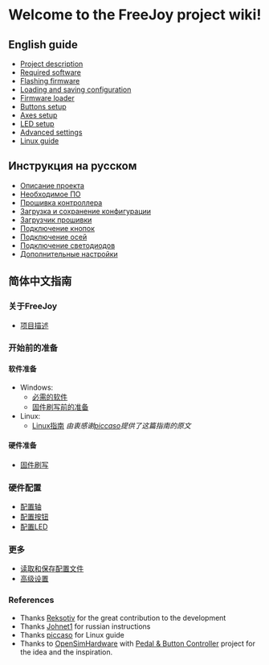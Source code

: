 # Welcome to the FreeJoy project wiki!

## English guide

* [Project description](eng/Project-description.md)
* [Required software](eng/Required-software.md)
* [Flashing firmware](eng/Flashing-firmware.md)
* [Loading and saving configuration](eng/Saving-and-loading-configuration.md)
* [Firmware loader](eng/Firmware-flasher.md)
* [Buttons setup](eng/Buttons-connection.md)
* [Axes setup](eng/Axes-connection.md)
* [LED setup](eng/LED-configuration.md)
* [Advanced settings](eng/Advanced-settings.md)
* [Linux guide](eng/Linux-Guide.md)

## Инструкция на русском

* [Описание проекта](rus/Описание-проекта.md)
* [Необходимое ПО](rus/Необходимое-ПО.md)
* [Прошивка контроллера](rus/Прошивка-контроллера.md)
* [Загрузка и сохранение конфигурации](rus/Загрузка-и-сохранение-конфигурации.md)
* [Загрузчик прошивки](rus/Загрузчик-прошивки.md)
* [Подключение кнопок](rus/Подключение-кнопок.md)
* [Подключение осей](rus/Подключение-осей.md)
* [Подключение светодиодов](rus/Подключение-светодиодов.md)
* [Дополнительные настройки](rus/Продвинутые-настройки.md)

## 简体中文指南
### 关于FreeJoy
* [项目描述](chs/项目描述.md)
### 开始前的准备
#### 软件准备
* Windows:
    * [必需的软件](chs/必需的软件.md)
    * [固件刷写前的准备](chs/固件刷写前的准备.md)
* Linux:
    * [Linux指南](chs/Linux指南.md) *由衷感谢[piccaso](https://github.com/piccaso)提供了这篇指南的原文*
#### 硬件准备
* [固件刷写](chs/固件刷写.md)
### 硬件配置
* [配置轴](chs/配置轴.md)
* [配置按钮](chs/配置按钮.md)
* [配置LED](chs/配置LED.md)
### 更多
* [读取和保存配置文件](chs/读取和保存配置文件.md)
* [高级设置](chs/高级设置.md)


### References
* Thanks [Reksotiv](https://github.com/Reksotiv) for the great contribution to the development
* Thanks [Johnet1](https://github.com/Johnet1) for russian instructions
* Thanks [piccaso](https://github.com/piccaso) for Linux guide
* Thanks to [OpenSimHardware](https://github.com/OpenSimHardware) with [Pedal & Button Controller](https://github.com/OpenSimHardware/PedalButtonController) project for the idea and the inspiration.
